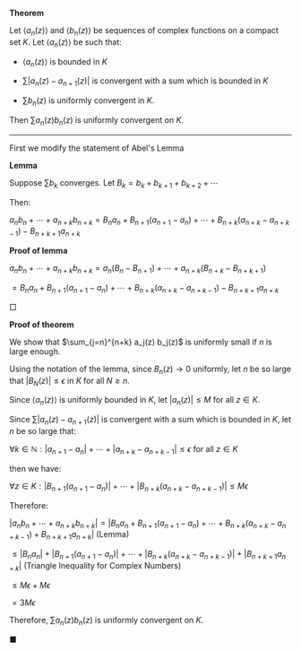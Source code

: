 **Theorem**

Let ⟨$a_n(z)$⟩ and ⟨$b_n(z)$⟩ be sequences of complex functions on a compact set $K$. Let ⟨$a_n(z)$⟩ be such that:

- ⟨$a_n(z)$⟩ is bounded in $K$

- $\sum |a_n(z) - a_{n+1}(z)|$ is convergent with a sum which is bounded in $K$

- $\sum b_n(z)$ is uniformly convergent in $K$.

Then $\sum a_n(z) b_n(z)$ is uniformly convergent on $K$.

---

First we modify the statement of Abel's Lemma

**Lemma**

Suppose $\sum b_k$ converges. Let $B_k = b_k + b_{k+1} + b_{k+2} + \cdots$

Then:

$a_n b_n + \cdots + a_{n+k} b_{n+k} = B_n a_n + B_{n+1} (a_{n+1} - a_n) + \cdots + B_{n+k} (a_{n+k} - a_{n+k-1}) - B_{n+k+1} a_{n+k}$

**Proof of lemma**

$a_n b_n + \cdots + a_{n+k} b_{n+k} = a_n (B_n - B_{n+1}) + \cdots + a_{n+k} (B_{n+k} - B_{n+k+1})$

$= B_n a_n + B_{n+1} (a_{n+1} - a_n) + \cdots + B_{n+k} (a_{n+k} - a_{n+k-1}) - B_{n+k+1} a_{n+k}$

□

**Proof of theorem**

We show that $\sum_{j=n}^{n+k} a_j(z) b_j(z)$ is uniformly small if $n$ is large enough.

Using the notation of the lemma, since $B_n(z) \to 0$ uniformly, let $n$ be so large that $|B_N(z)| \leq \epsilon$ in $K$ for all $N \geq n$.

Since ⟨$a_n(z)$⟩ is uniformly bounded in $K$, let $|a_n(z)| \leq M$ for all $z \in K$.

Since $\sum |a_n(z) - a_{n+1}(z)|$ is convergent with a sum which is bounded in $K$, let $n$ be so large that:

$\forall k \in \mathbb{N} : |a_{n+1} - a_n| + \cdots + |a_{n+k} - a_{n+k-1}| \leq \epsilon$ for all $z \in K$

then we have:

$\forall z \in K : |B_{n+1} (a_{n+1} - a_n)| + \cdots + |B_{n+k} (a_{n+k} - a_{n+k-1})| \leq M \epsilon$

Therefore:

$|a_n b_n + \cdots + a_{n+k} b_{n+k}| = |B_n a_n + B_{n+1} (a_{n+1} - a_n) + \cdots + B_{n+k} (a_{n+k} - a_{n+k-1}) + B_{n+k+1} a_{n+k}|$ (Lemma)

$\leq |B_n a_n| + |B_{n+1} (a_{n+1} - a_n)| + \cdots + |B_{n+k} (a_{n+k} - a_{n+k-1})| + |B_{n+k+1} a_{n+k}|$ (Triangle Inequality for Complex Numbers)                            

$\leq M \epsilon + M \epsilon$

$= 3M \epsilon$

Therefore, $\sum a_n(z) b_n(z)$ is uniformly convergent on $K$. 

■
